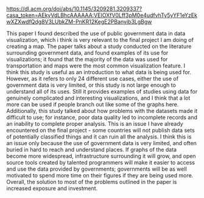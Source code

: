 https://dl.acm.org/doi/abs/10.1145/3209281.3209337?casa_token=AEkyVdLBhcAAAAAA:VEIOXfV0Lff3pM0e4udfvhTy5yYF1eYzEkwXZXwdfQdg8V3LUbkZM-PnKR12KegE2PBanyib3LgBgw

This paper I found described the use of public government data in data visualization, which i think is very relevant to the final project I am doing of creating a map. The paper talks about a study conducted on the literature surrounding government data, and found examples of its use for visualizations; it found that the majority of the data was used for transportation and maps were the most common visualization feature. I think this  study is useful as an introduction to what data is being used for. However, as it refers to only 24 different use cases, either the use of government data is very limited, or this study is not large enough to understand all of its uses. Still it provides examples of studies using data for genuinely complicated and interesting visualizations, and I think that a lot more can be used if people branch out like some of the graphs here. Additionally, this study talked about how problems with the datasets made it difficult to use; for instance, poor data quality led to incomplete records and an inability to complete proper analysis. This is an issue I have already encountered on the final project - some countries will not publish data sets of potentially classified things and it can ruin all the analysis. I think this is an issue only because the use of government data is very limited, and often buried in hard to reach and understand places. If graphs of the data become more widespread, infrastructure surrounding it will grow, and open source tools created by talented programmers will make it easier to access and use the data provided by governments; governments will be as well motivated to spend more time on their figures if they are being used more. Overall, the solution to most of the problems outlined in the paper is increased exposure and investment.